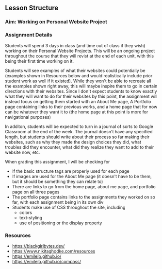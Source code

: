 ## Lesson Structure
### Aim:  Working on Personal Website Project

### Assignment Details
Students will spend 3 days in class (and time out of class if they wish) working on their Personal Website Projects. This will be an ongoing project throughout the course that they will revist at the end of each unit, with this being their first time working on it.

Students will see examples of what their websites could potentially be (examples shown in Resources below and would realistically include prior student work as well if it existed). While they won't be able to recreate all the examples shown right away, this will maybe inspire them to go in certain directions with their websites. Since I don't expect students to know exactly what they will want to do for their websites by this point, the assignment will instead focus on getting them started with an About Me page, A Portfolio page containing links to their previous works, and a home page that for now can be whatever they want it to (the home page at this point is more for navigational purposes)

In additon, students will be expected to turn in a journal of sorts to Google Classroom at the end of the week. The journal doesn't have any specified length, but students should write about their process so far making their websites, such as why they made the design choices they did, what troubles did they encounter, what did they realize they want to add to their website now, etc.

When grading this assignment, I will be checking for
- If the basic structure tags are properly used for each page
- If images are used for the About Me page (it doesn't have to be them, but it should be something they can relate to)
- There are links to go from the home page, about me page, and portfolio page on all three pages
- The portfolio page contains links to the assignments they worked on so far, with each assignment being in its own div
- Students make use of CSS throughout the site, including
    - colors
    - text-styling
    - use of positioning or the display property

### Resources
- https://blackgirlbytes.dev/
- https://www.nikitaghodke.com/resources
- https://emilejb.github.io/
- https://emilejb.github.io/compass/
